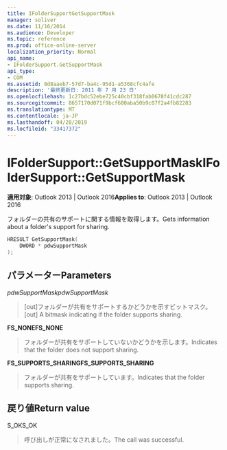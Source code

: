```yaml
---
title: IFolderSupportGetSupportMask
manager: soliver
ms.date: 11/16/2014
ms.audience: Developer
ms.topic: reference
ms.prod: office-online-server
localization_priority: Normal
api_name:
- IFolderSupport.GetSupportMask
api_type:
- COM
ms.assetid: 8d8aaeb7-57d7-ba4c-95d1-a5368cfc4afe
description: '最終更新日: 2011 年 7 月 23 日'
ms.openlocfilehash: 1c27bdc52ebe725c40cbf318fab0678f41cdc287
ms.sourcegitcommit: 8657170d071f9bcf680aba50b9c07f2a4fb82283
ms.translationtype: MT
ms.contentlocale: ja-JP
ms.lasthandoff: 04/28/2019
ms.locfileid: "33417372"
---
```

# <a name="ifoldersupportgetsupportmask"></a><span data-ttu-id="74e7d-103">IFolderSupport::GetSupportMask</span><span class="sxs-lookup"><span data-stu-id="74e7d-103">IFolderSupport::GetSupportMask</span></span>

  
  
<span data-ttu-id="74e7d-104">**適用対象**: Outlook 2013 | Outlook 2016</span><span class="sxs-lookup"><span data-stu-id="74e7d-104">**Applies to**: Outlook 2013 | Outlook 2016</span></span> 
  
<span data-ttu-id="74e7d-105">フォルダーの共有のサポートに関する情報を取得します。</span><span class="sxs-lookup"><span data-stu-id="74e7d-105">Gets information about a folder's support for sharing.</span></span>
  
```cpp
HRESULT GetSupportMask( 
    DWORD * pdwSupportMask 
); 
```

## <a name="parameters"></a><span data-ttu-id="74e7d-106">パラメーター</span><span class="sxs-lookup"><span data-stu-id="74e7d-106">Parameters</span></span>

 <span data-ttu-id="74e7d-107">_pdwSupportMask_</span><span class="sxs-lookup"><span data-stu-id="74e7d-107">_pdwSupportMask_</span></span>
  
> <span data-ttu-id="74e7d-108">[out]フォルダーが共有をサポートするかどうかを示すビットマスク。</span><span class="sxs-lookup"><span data-stu-id="74e7d-108">[out] A bitmask indicating if the folder supports sharing.</span></span>
    
 <span data-ttu-id="74e7d-109">**FS_NONE**</span><span class="sxs-lookup"><span data-stu-id="74e7d-109">**FS_NONE**</span></span>
  
> <span data-ttu-id="74e7d-110">フォルダーが共有をサポートしていないかどうかを示します。</span><span class="sxs-lookup"><span data-stu-id="74e7d-110">Indicates that the folder does not support sharing.</span></span>
    
 <span data-ttu-id="74e7d-111">**FS_SUPPORTS_SHARING**</span><span class="sxs-lookup"><span data-stu-id="74e7d-111">**FS_SUPPORTS_SHARING**</span></span>
  
> <span data-ttu-id="74e7d-112">フォルダーが共有をサポートしています。</span><span class="sxs-lookup"><span data-stu-id="74e7d-112">Indicates that the folder supports sharing.</span></span>
    
## <a name="return-value"></a><span data-ttu-id="74e7d-113">戻り値</span><span class="sxs-lookup"><span data-stu-id="74e7d-113">Return value</span></span>

<span data-ttu-id="74e7d-114">S_OK</span><span class="sxs-lookup"><span data-stu-id="74e7d-114">S_OK</span></span> 
  
> <span data-ttu-id="74e7d-115">呼び出しが正常になされました。</span><span class="sxs-lookup"><span data-stu-id="74e7d-115">The call was successful.</span></span>
    

